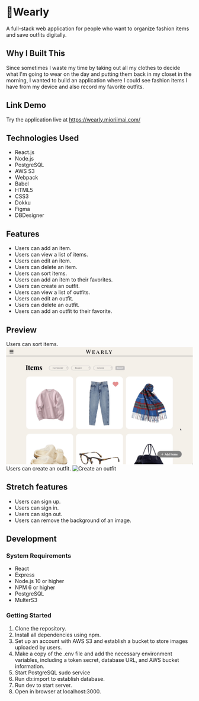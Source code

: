 # 👗Wearly
A full-stack web application for people who want to organize fashion items and save outfits digitally.

## Why I Built This

Since sometimes I waste my time by taking out all my clothes to decide what I'm going to wear on the day and putting them back in my closet in the morning, I wanted to build an application where I could see fashion items I have from my device and also record my favorite outfits.

## Link Demo
Try the application live at https://wearly.mioriimai.com/

## Technologies Used
- React.js
- Node.js
- PostgreSQL
- AWS S3
- Webpack
- Babel
- HTML5
- CSS3
- Dokku
- Figma
- DBDesigner

## Features
- Users can add an item.
- Users can view a list of items.
- Users can edit an item.
- Users can delete an item.
- Users can sort items.
- Users can add an item to their favorites.
- Users can create an outfit.
- Users can view a list of outfits.
- Users can edit an outfit.
- Users can delete an outfit.
- Users can add an outfit to their favorite.

## Preview
Users can sort items.
![Sort items](server/public/images/users-can-sort-items.gif)
Users can create an outfit.
![Create an outfit](server/public/images/user-can-create-an-outfit.gif)


## Stretch features
- Users can sign up.
- Users can sign in.
- Users can sign out.
- Users can remove the background of an image.


## Development
### System Requirements
- React
- Express
- Node.js 10 or higher
- NPM 6 or higher
- PostgreSQL
- MulterS3

### Getting Started
1. Clone the repository.
2. Install all dependencies using npm.
3. Set up an account with AWS S3 and establish a bucket to store images uploaded by users.
4. Make a copy of the .env file and add the necessary environment variables, including a token secret, database URL, and AWS bucket information.
6. Start PostgreSQL sudo service
5. Run db:import to establish database.
7. Run dev to start server.
8. Open in browser at localhost:3000.
